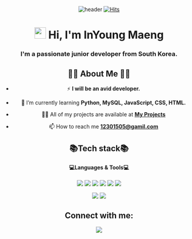 <div align="center">
  
![header](https://capsule-render.vercel.app/api?type=shark&color=FFA7A7&height=120&section=header)
[![Hits](https://hits.seeyoufarm.com/api/count/incr/badge.svg?url=https%3A%2F%2Fgithub.com%2Fmaeng-in-young&count_bg=%2376E125&title_bg=%23163374&icon=apple.svg&icon_color=%23E7E7E7&title=hits&edge_flat=false)](https://hits.seeyoufarm.com)
  
  
  
<h1 align="center"><img src="https://raw.githubusercontent.com/MartinHeinz/MartinHeinz/master/wave.gif" width="30px"> Hi, I'm InYoung Maeng</h1>
<h3 align="center">I'm a passionate junior developer from South Korea.</h3>

## 🙋‍♂️ About Me 🙋‍♂️
  
- ⚡ **I will be an avid developer.**

- 🌱 I’m currently learning **Python, MySQL, JavaScript, CSS, HTML.**

- 👨‍💻 All of my projects are available at **[My Projects](https://github.com/maeng-in-young?tab=projects)**

- 📫 How to reach me **12301505@gamil.com**


## 📚Tech stack📚 
<h4 align="center"> 💻Languages & Tools💻 </h4>

 
<img src="https://img.shields.io/badge/python-3670A0?style=for-the-badge&logo=python&logoColor=ffdd54">
<img src="https://img.shields.io/badge/MySQL-4479A1?style=for-the-badge&logo=MySQL&logoColor=white">
<img src="https://img.shields.io/badge/JAVA-007396?style=for-the-badge&logo=java&logoColor=white">
<img src="https://img.shields.io/badge/javascript-F7DF1E?style=for-the-badge&logo=javascript&logoColor=white">
<img src="https://img.shields.io/badge/html5-E34F26?style=for-the-badge&logo=html5&logoColor=white">
<img src="https://img.shields.io/badge/css3-1572B6?style=for-the-badge&logo=css3&logoColor=white"></p>
<img src="https://img.shields.io/badge/Visual%20Studio-5C2D91.svg?style=for-the-badge&logo=visual-studio&logoColor=white">
<img src="https://img.shields.io/badge/github-181717?style=for-the-badge&logo=github&logoColor=white">
</p>
</p>


## Connect with me:
<p align="left">

<a href = "https://www.instagram.com/in_zerooo/"><img src="https://img.icons8.com/fluent/48/000000/instagram-new.png"/></a>
  
</div>

